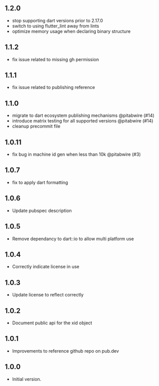 ## 1.2.0

- stop supporting dart versions prior to 2.17.0
- switch to using flutter_lint away from lints
- optimize memory usage when declaring binary structure

## 1.1.2

- fix issue related to missing gh permission

## 1.1.1

- fix issue related to publishing reference

## 1.1.0

- migrate to dart ecosystem publishing mechanisms @pitabwire (#14)
- introduce matrix testing for all supported versions @pitabwire (#14)
- cleanup precommit file

## 1.0.11

- fix bug in machine id gen when less than 10k @pitabwire (#3)

## 1.0.7

- fix to apply dart formatting 

## 1.0.6

- Update pubspec description

## 1.0.5

- Remove dependancy to dart::io to allow multi platform use

## 1.0.4

- Correctly indicate license in use

## 1.0.3

- Update license to reflect correctly


## 1.0.2

- Document public api for the xid object


## 1.0.1

- Improvements to reference github repo on pub.dev


## 1.0.0

- Initial version.

